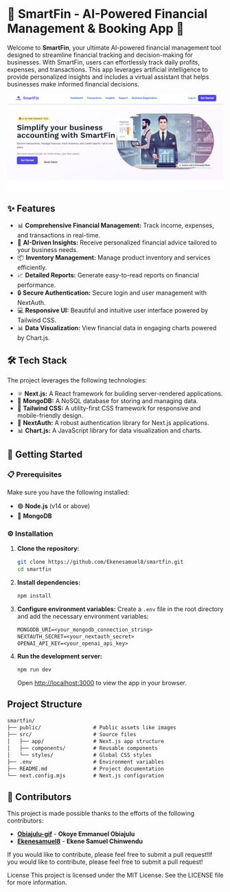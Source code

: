 # 🌟 SmartFin - AI-Powered Financial Management & Booking App 🌟

Welcome to **SmartFin**, your ultimate AI-powered financial management tool designed to streamline financial tracking and decision-making for businesses. With SmartFin, users can effortlessly track daily profits, expenses, and transactions. This app leverages artificial intelligence to provide personalized insights and includes a virtual assistant that helps businesses make informed financial decisions.

![Hero Page Image](image.png)
## ✨ Features

- 📊 **Comprehensive Financial Management:** Track income, expenses, and transactions in real-time.
- 🤖 **AI-Driven Insights:** Receive personalized financial advice tailored to your business needs.
- 📦 **Inventory Management:** Manage product inventory and services efficiently.
- 📈 **Detailed Reports:** Generate easy-to-read reports on financial performance.
- 🔒 **Secure Authentication:** Secure login and user management with NextAuth.
- 💻 **Responsive UI:** Beautiful and intuitive user interface powered by Tailwind CSS.
- 📊 **Data Visualization:** View financial data in engaging charts powered by Chart.js.
## 🛠️ Tech Stack

The project leverages the following technologies:

- ⚛️ **Next.js:** A React framework for building server-rendered applications.
- 🍃 **MongoDB:** A NoSQL database for storing and managing data.
- 🎨 **Tailwind CSS:** A utility-first CSS framework for responsive and mobile-friendly design.
- 🔐 **NextAuth:** A robust authentication library for Next.js applications.
- 📊 **Chart.js:** A JavaScript library for data visualization and charts.

## 🚀 Getting Started

### 📋 Prerequisites
Make sure you have the following installed:
- 🟢 **Node.js** (v14 or above)
- 🍃 **MongoDB**
### ⚙️ Installation

1. **Clone the repository:**
    ```bash
    git clone https://github.com/Ekenesamuel8/smartfin.git
    cd smartfin
    ```

2. **Install dependencies:**
    ```bash
    npm install
    ```

3. **Configure environment variables:**
    Create a `.env` file in the root directory and add the necessary environment variables:
    ```env
    MONGODB_URI=<your_mongodb_connection_string>
    NEXTAUTH_SECRET=<your_nextauth_secret>
    OPENAI_API_KEY=<your_openai_api_key>
    ```

4. **Run the development server:**
    ```bash
    npm run dev
    ```
    Open [http://localhost:3000](http://localhost:3000) to view the app in your browser.
## Project Structure
```plaintext
smartfin/
├── public/                 # Public assets like images
├── src/                    # Source files
│   ├── app/                # Next.js app structure
│   ├── components/         # Reusable components
│   └── styles/             # Global CSS styles
├── .env                    # Environment variables
├── README.md               # Project documentation
└── next.config.mjs         # Next.js configuration
```

## 🌟 Contributors

This project is made possible thanks to the efforts of the following contributors:

- [**Obiajulu-gif**](https://github.com/Obiajulu-gif/) - **Okoye Emmanuel Obiajulu**
- [**Ekenesamuel8**](https://github.com/Ekenesamuel8/) - **Ekene Samuel Chinwendu**

If you would like to contribute, please feel free to submit a pull request!If you would like to contribute, please feel free to submit a pull request!

License
This project is licensed under the MIT License. See the LICENSE file for more information.

